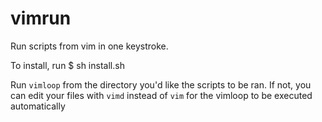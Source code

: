 vimrun
======

Run scripts from vim in one keystroke.

To install, run
$ sh install.sh

Run `vimloop` from the directory you'd like the scripts to be ran.
If not, you can edit your files with `vimd` instead of `vim` for the vimloop to be executed automatically

